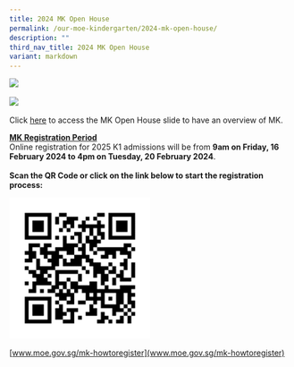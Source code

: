 ```yaml
---
title: 2024 MK Open House
permalink: /our-moe-kindergarten/2024-mk-open-house/
description: ""
third_nav_title: 2024 MK Open House
variant: markdown
---
```

![](/images/Our%20MOE%20Kindergarten/2024MKOpenHouse01.png)

![](/images/Our%20MOE%20Kindergarten/2024MKOpenHouse02.png)

Click [here](/files/Our%20MOE%20Kindergarten/MKOH_2024_MK_Punggol_Green.pdf) to access the MK Open House slide to have an overview of MK.

<u><b>MK Registration Period</b></u><br>
Online registration for 2025 K1 admissions will be from <b>9am on Friday, 16 February 2024 to 4pm on Tuesday, 20 February 2024</b>.
<br><br>
<b>Scan the QR Code or click on the link below to start the registration process:</b>

<img src="/images/Our%20MOE%20Kindergarten/mkHowtoRegister2024.png" style="width:50%">

[www.moe.gov.sg/mk-howtoregister](www.moe.gov.sg/mk-howtoregister)